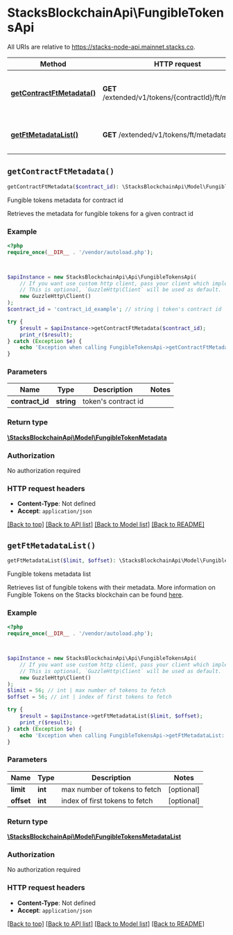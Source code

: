 # StacksBlockchainApi\FungibleTokensApi

All URIs are relative to https://stacks-node-api.mainnet.stacks.co.

Method | HTTP request | Description
------------- | ------------- | -------------
[**getContractFtMetadata()**](FungibleTokensApi.md#getContractFtMetadata) | **GET** /extended/v1/tokens/{contractId}/ft/metadata | Fungible tokens metadata for contract id
[**getFtMetadataList()**](FungibleTokensApi.md#getFtMetadataList) | **GET** /extended/v1/tokens/ft/metadata | Fungible tokens metadata list


## `getContractFtMetadata()`

```php
getContractFtMetadata($contract_id): \StacksBlockchainApi\Model\FungibleTokenMetadata
```

Fungible tokens metadata for contract id

Retrieves the metadata for fungible tokens for a given contract id

### Example

```php
<?php
require_once(__DIR__ . '/vendor/autoload.php');



$apiInstance = new StacksBlockchainApi\Api\FungibleTokensApi(
    // If you want use custom http client, pass your client which implements `GuzzleHttp\ClientInterface`.
    // This is optional, `GuzzleHttp\Client` will be used as default.
    new GuzzleHttp\Client()
);
$contract_id = 'contract_id_example'; // string | token's contract id

try {
    $result = $apiInstance->getContractFtMetadata($contract_id);
    print_r($result);
} catch (Exception $e) {
    echo 'Exception when calling FungibleTokensApi->getContractFtMetadata: ', $e->getMessage(), PHP_EOL;
}
```

### Parameters

Name | Type | Description  | Notes
------------- | ------------- | ------------- | -------------
 **contract_id** | **string**| token&#39;s contract id |

### Return type

[**\StacksBlockchainApi\Model\FungibleTokenMetadata**](../Model/FungibleTokenMetadata.md)

### Authorization

No authorization required

### HTTP request headers

- **Content-Type**: Not defined
- **Accept**: `application/json`

[[Back to top]](#) [[Back to API list]](../../README.md#endpoints)
[[Back to Model list]](../../README.md#models)
[[Back to README]](../../README.md)

## `getFtMetadataList()`

```php
getFtMetadataList($limit, $offset): \StacksBlockchainApi\Model\FungibleTokensMetadataList
```

Fungible tokens metadata list

Retrieves list of fungible tokens with their metadata. More information on Fungible Tokens on the Stacks blockchain can be found [here](https://docs.stacks.co/write-smart-contracts/tokens#fungible-tokens).

### Example

```php
<?php
require_once(__DIR__ . '/vendor/autoload.php');



$apiInstance = new StacksBlockchainApi\Api\FungibleTokensApi(
    // If you want use custom http client, pass your client which implements `GuzzleHttp\ClientInterface`.
    // This is optional, `GuzzleHttp\Client` will be used as default.
    new GuzzleHttp\Client()
);
$limit = 56; // int | max number of tokens to fetch
$offset = 56; // int | index of first tokens to fetch

try {
    $result = $apiInstance->getFtMetadataList($limit, $offset);
    print_r($result);
} catch (Exception $e) {
    echo 'Exception when calling FungibleTokensApi->getFtMetadataList: ', $e->getMessage(), PHP_EOL;
}
```

### Parameters

Name | Type | Description  | Notes
------------- | ------------- | ------------- | -------------
 **limit** | **int**| max number of tokens to fetch | [optional]
 **offset** | **int**| index of first tokens to fetch | [optional]

### Return type

[**\StacksBlockchainApi\Model\FungibleTokensMetadataList**](../Model/FungibleTokensMetadataList.md)

### Authorization

No authorization required

### HTTP request headers

- **Content-Type**: Not defined
- **Accept**: `application/json`

[[Back to top]](#) [[Back to API list]](../../README.md#endpoints)
[[Back to Model list]](../../README.md#models)
[[Back to README]](../../README.md)
